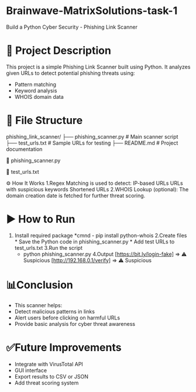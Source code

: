 # Brainwave-MatrixSolutions-task-1
Build a Python Cyber Security - Phishing Link Scanner


# 📝 Project Description
  This project is a simple Phishing Link Scanner built using Python. It analyzes given URLs to detect potential phishing threats using:
  * Pattern matching
  * Keyword analysis
  * WHOIS domain data

# 📁 File Structure
phishing_link_scanner/
├── phishing_scanner.py       # Main scanner script
├── test_urls.txt             # Sample URLs for testing
├── README.md                 # Project documentation

📜 phishing_scanner.py

📂 test_urls.txt


⚙️ How It Works
 1.Regex Matching is used to detect:
    IP-based URLs
    URLs with suspicious keywords
    Shortened URLs
 2.WHOIS Lookup (optional): The domain creation date is fetched for further threat scoring.

 # ▶️ How to Run
  1. Install required package
    *cmnd - pip install python-whois
  2.Create files
    * Save the Python code in phishing_scanner.py
    * Add test URLs to test_urls.txt
  3.Run the script
     * python phishing_scanner.py
  4.Output
     [https://bit.ly/login-fake] => ⚠️ Suspicious 
     [http://192.168.0.1/verify] => ⚠️ Suspicious

# 📊Conclusion
  * This scanner helps:
  * Detect malicious patterns in links
  * Alert users before clicking on harmful URLs
  * Provide basic analysis for cyber threat awareness

# ✅Future Improvements
  * Integrate with VirusTotal API
  * GUI interface
  * Export results to CSV or JSON
  * Add threat scoring system



